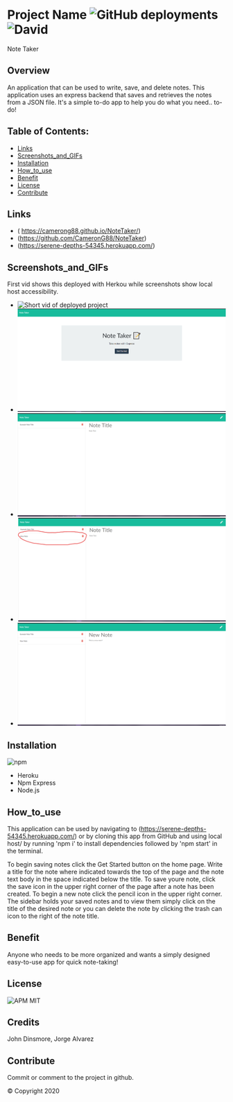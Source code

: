 # Project Name ![GitHub deployments](https://img.shields.io/github/deployments/badges/shields/shields-staging?color=lightgrey&style=plastic) ![David](https://img.shields.io/david/dev/expressjs/express?color=pink&style=plastic)
 Note Taker

  ## Overview 
  An application that can be used to write, save, and delete notes. This application uses an express backend that saves and retrieves the notes from a JSON file. It's a simple to-do app to help you do what you need.. to-do!

  ## Table of Contents:
  - [Links](#Links)
  - [Screenshots_and_GIFs](#Screenshots_and_GIFs)
  - [Installation](#Installation)
  - [How_to_use](#How_to_use)
  - [Benefit](#Benefit)
  - [License](#License)
  - [Contribute](#Contribute)

 ## Links
  - ( https://camerong88.github.io/NoteTaker/)
  - (https://github.com/CameronG88/NoteTaker)
  - (https://serene-depths-54345.herokuapp.com/)

 ## Screenshots_and_GIFs 
 First vid shows this deployed with Herkou while screenshots show local host accessibility. 
  - ![Short vid of deployed project](https://media.giphy.com/media/fr40Y8f2QGziXFeWlz/giphy.gif) 
  - ![Screenshot of initial home page](./public/assets/images/notetakerhomepage.png)
  - ![Screenshot of main page](./public/assets/images/firstvisit.png)
  - ![Screenshot of new saved note on sidebar](./public/assets/images/newnote.png)
  - ![Screenshot of opened note](./public/assets/images/opennewnote.png)     

  ## Installation 
  ![npm](https://img.shields.io/npm/v/npm?color=pink&style=plastic) 
  - Heroku
  - Npm Express
  - Node.js
  
  ## How_to_use
  This application can be used by navigating to (https://serene-depths-54345.herokuapp.com/) or by cloning this app from GitHub and using local host/ by running 'npm i' to install dependencies followed by 'npm start' in the terminal.

  To begin saving notes click the Get Started button on the home page. Write a title for the note where indicated towards the top of the page and the note text body in the space indicated below the title. To save youre note, click the save icon in the upper right corner of the page after a note has been created. To begin a new note click the pencil icon in the upper right corner. The sidebar holds your saved notes and to view them simply click on the title of the desired note or you can delete the note by clicking the trash can icon to the right of the note title.

  ## Benefit
  Anyone who needs to be more organized and wants a simply designed easy-to-use app for quick note-taking!

  ## License  
  ![APM](https://img.shields.io/apm/l/npm?color=pink&style=plastic)
  MIT

  ## Credits
  John Dinsmore, Jorge Alvarez 

  ## Contribute
  Commit or comment to the project in github.

  © Copyright 2020

